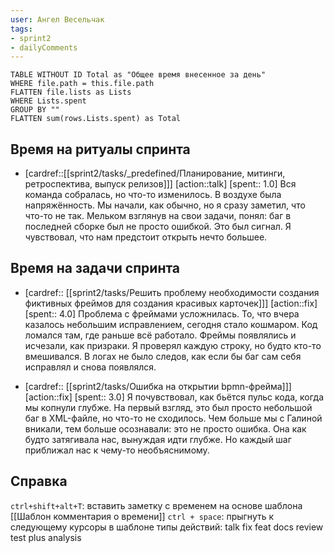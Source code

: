 ```yaml
---
user: Ангел Весельчак
tags:
- sprint2
- dailyComments
---
```




```dataview 
TABLE WITHOUT ID Total as "Общее время внесенное за день"
WHERE file.path = this.file.path 
FLATTEN file.lists as Lists
WHERE Lists.spent
GROUP BY ""
FLATTEN sum(rows.Lists.spent) as Total
```

## Время на ритуалы спринта

* [cardref::[[sprint2/tasks/_predefined/Планирование, митинги, ретроспектива, выпуск релизов]]]
  [action::talk]
  [spent:: 1.0]
  Вся команда собралась, но что-то изменилось. В воздухе была напряжённость. Мы начали, как обычно, но я сразу заметил, что что-то не так. Мельком взглянув на свои задачи, понял: баг в последней сборке был не просто ошибкой. Это был сигнал. Я чувствовал, что нам предстоит открыть нечто большее.

## Время на задачи спринта

* [cardref:: [[sprint2/tasks/Решить проблему необходимости создания фиктивных фреймов для создания красивых карточек]]]
  [action::fix]
  [spent:: 4.0]
  Проблема с фреймами усложнилась. То, что вчера казалось небольшим исправлением, сегодня стало кошмаром. Код ломался там, где раньше всё работало. Фреймы появлялись и исчезали, как призраки. Я проверял каждую строку, но будто кто-то вмешивался. В логах не было следов, как если бы баг сам себя исправлял и снова появлялся.

* [cardref:: [[sprint2/tasks/Ошибка на открытии bpmn-фрейма]]]
  [action::fix]
  [spent:: 3.0]
  Я почувствовал, как бьётся пульс кода, когда мы копнули глубже. На первый взгляд, это был просто небольшой баг в XML-файле, но что-то не сходилось. Чем больше мы с Галиной вникали, тем больше осознавали: это не просто ошибка. Она как будто затягивала нас, вынуждая идти глубже. Но каждый шаг приближал нас к чему-то необъяснимому.

## Справка

`ctrl+shift+alt+T`:
	вставить заметку с временем на основе шаблона [[Шаблон комментария о времени]] 
`ctrl + space`:
	прыгнуть к следующему курсоры в шаблоне
типы действий:
	talk
	fix
	feat
	docs
	review
	test
	plus
	analysis


